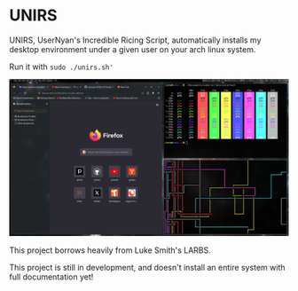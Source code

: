 # UNIRS
UNIRS, UserNyan's Incredible Ricing Script, automatically installs my desktop environment under a given user on your arch linux system.

Run it with `sudo ./unirs.sh'`

![a picture of the desktop](https://github.com/usernyan/unirs/blob/master/UNIRS-desktop.png?raw=true)

This project borrows heavily from Luke Smith's LARBS.

This project is still in development, and doesn't install an entire system with full documentation yet!